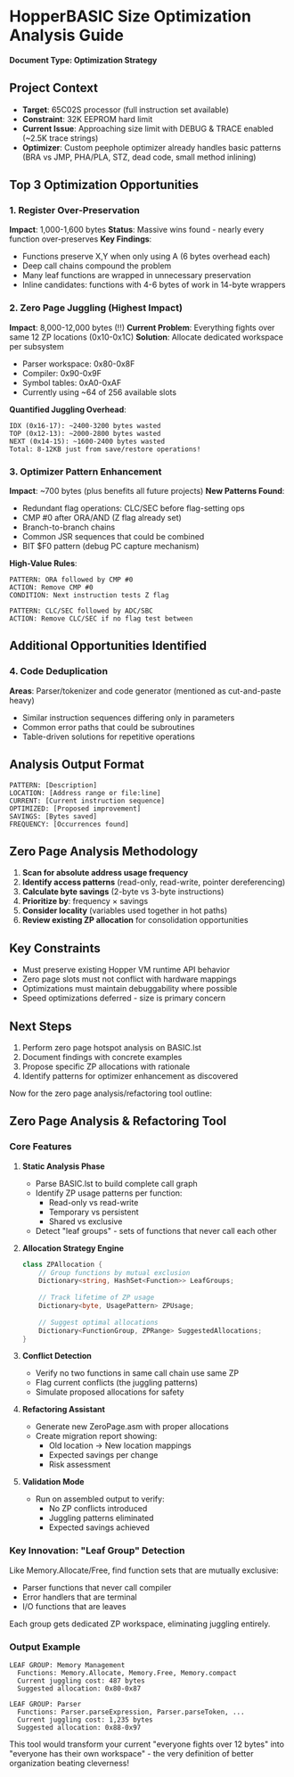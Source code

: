 # HopperBASIC Size Optimization Analysis Guide
**Document Type: Optimization Strategy**

## Project Context
- **Target**: 65C02S processor (full instruction set available)
- **Constraint**: 32K EEPROM hard limit
- **Current Issue**: Approaching size limit with DEBUG & TRACE enabled (~2.5K trace strings)
- **Optimizer**: Custom peephole optimizer already handles basic patterns (BRA vs JMP, PHA/PLA, STZ, dead code, small method inlining)

## Top 3 Optimization Opportunities

### 1. Register Over-Preservation 
**Impact**: 1,000-1,600 bytes
**Status**: Massive wins found - nearly every function over-preserves
**Key Findings**:
- Functions preserve X,Y when only using A (6 bytes overhead each)
- Deep call chains compound the problem
- Many leaf functions are wrapped in unnecessary preservation
- Inline candidates: functions with 4-6 bytes of work in 14-byte wrappers

### 2. Zero Page Juggling (Highest Impact)
**Impact**: 8,000-12,000 bytes (!!)
**Current Problem**: Everything fights over same 12 ZP locations (0x10-0x1C)
**Solution**: Allocate dedicated workspace per subsystem
- Parser workspace: 0x80-0x8F
- Compiler: 0x90-0x9F
- Symbol tables: 0xA0-0xAF
- Currently using ~64 of 256 available slots

**Quantified Juggling Overhead**:
```
IDX (0x16-17): ~2400-3200 bytes wasted
TOP (0x12-13): ~2000-2800 bytes wasted
NEXT (0x14-15): ~1600-2400 bytes wasted
Total: 8-12KB just from save/restore operations!
```

### 3. Optimizer Pattern Enhancement
**Impact**: ~700 bytes (plus benefits all future projects)
**New Patterns Found**:
- Redundant flag operations: CLC/SEC before flag-setting ops
- CMP #0 after ORA/AND (Z flag already set)
- Branch-to-branch chains
- Common JSR sequences that could be combined
- BIT $F0 pattern (debug PC capture mechanism)

**High-Value Rules**:
```
PATTERN: ORA followed by CMP #0
ACTION: Remove CMP #0
CONDITION: Next instruction tests Z flag

PATTERN: CLC/SEC followed by ADC/SBC
ACTION: Remove CLC/SEC if no flag test between
```

## Additional Opportunities Identified

### 4. Code Deduplication
**Areas**: Parser/tokenizer and code generator (mentioned as cut-and-paste heavy)
- Similar instruction sequences differing only in parameters
- Common error paths that could be subroutines
- Table-driven solutions for repetitive operations

## Analysis Output Format
```
PATTERN: [Description]
LOCATION: [Address range or file:line]
CURRENT: [Current instruction sequence]
OPTIMIZED: [Proposed improvement]
SAVINGS: [Bytes saved]
FREQUENCY: [Occurrences found]
```

## Zero Page Analysis Methodology
1. **Scan for absolute address usage frequency**
2. **Identify access patterns** (read-only, read-write, pointer dereferencing)
3. **Calculate byte savings** (2-byte vs 3-byte instructions)
4. **Prioritize by**: frequency × savings
5. **Consider locality** (variables used together in hot paths)
6. **Review existing ZP allocation** for consolidation opportunities

## Key Constraints
- Must preserve existing Hopper VM runtime API behavior
- Zero page slots must not conflict with hardware mappings
- Optimizations must maintain debuggability where possible
- Speed optimizations deferred - size is primary concern

## Next Steps
1. Perform zero page hotspot analysis on BASIC.lst
2. Document findings with concrete examples
3. Propose specific ZP allocations with rationale
4. Identify patterns for optimizer enhancement as discovered




Now for the zero page analysis/refactoring tool outline:

## Zero Page Analysis & Refactoring Tool

### Core Features

1. **Static Analysis Phase**
   - Parse BASIC.lst to build complete call graph
   - Identify ZP usage patterns per function:
     - Read-only vs read-write
     - Temporary vs persistent
     - Shared vs exclusive
   - Detect "leaf groups" - sets of functions that never call each other

2. **Allocation Strategy Engine**
   ```csharp
   class ZPAllocation {
       // Group functions by mutual exclusion
       Dictionary<string, HashSet<Function>> LeafGroups;
       
       // Track lifetime of ZP usage
       Dictionary<byte, UsagePattern> ZPUsage;
       
       // Suggest optimal allocations
       Dictionary<FunctionGroup, ZPRange> SuggestedAllocations;
   }
   ```

3. **Conflict Detection**
   - Verify no two functions in same call chain use same ZP
   - Flag current conflicts (the juggling patterns)
   - Simulate proposed allocations for safety

4. **Refactoring Assistant**
   - Generate new ZeroPage.asm with proper allocations
   - Create migration report showing:
     - Old location → New location mappings
     - Expected savings per change
     - Risk assessment

5. **Validation Mode**
   - Run on assembled output to verify:
     - No ZP conflicts introduced
     - Juggling patterns eliminated
     - Expected savings achieved

### Key Innovation: "Leaf Group" Detection

Like Memory.Allocate/Free, find function sets that are mutually exclusive:
- Parser functions that never call compiler
- Error handlers that are terminal
- I/O functions that are leaves

Each group gets dedicated ZP workspace, eliminating juggling entirely.

### Output Example
```
LEAF GROUP: Memory Management
  Functions: Memory.Allocate, Memory.Free, Memory.compact
  Current juggling cost: 487 bytes
  Suggested allocation: 0x80-0x87
  
LEAF GROUP: Parser
  Functions: Parser.parseExpression, Parser.parseToken, ...
  Current juggling cost: 1,235 bytes  
  Suggested allocation: 0x88-0x97
```

This tool would transform your current "everyone fights over 12 bytes" into "everyone has their own workspace" - the very definition of better organization beating cleverness!
